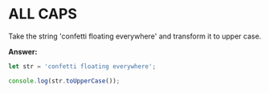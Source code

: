 # ALL CAPS

Take the string 'confetti floating everywhere' and transform it to upper case.


**Answer:**


```js
let str = 'confetti floating everywhere';

console.log(str.toUpperCase());
```